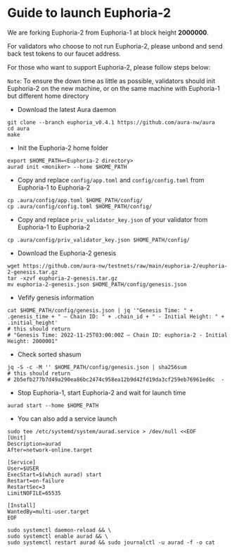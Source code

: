 # Guide to launch Euphoria-2

We are forking Euphoria-2 from Euphoria-1 at block height **2000000**.

For validators who choose to not run Euphoria-2, please unbond and send back test tokens to our faucet address.

For those who want to support Euphoria-2, please follow steps below:

`Note`: To ensure the down time as little as possible, validators should init Euphoria-2 on the new machine, or on the same machine with Euphoria-1 but different home directory

- Download the latest Aura daemon
```
git clone --branch euphoria_v0.4.1 https://github.com/aura-nw/aura
cd aura
make
```

- Init the Euphoria-2 home folder
```
export $HOME_PATH=<Euphoria-2 directory>
aurad init <moniker> --home $HOME_PATH
```

- Copy and replace `config/app.toml` and `config/config.toml` from Euphoria-1 to Euphoria-2
```
cp .aura/config/app.toml $HOME_PATH/config/
cp .aura/config/config.toml $HOME_PATH/config/
```

- Copy and replace `priv_validator_key.json` of your validator from Euphoria-1 to Euphoria-2
```
cp .aura/config/priv_validator_key.json $HOME_PATH/config/
```

- Download the Euphoria-2 genesis
```
wget https://github.com/aura-nw/testnets/raw/main/euphoria-2/euphoria-2-genesis.tar.gz
tar -xzvf euphoria-2-genesis.tar.gz
mv euphoria-2-genesis.json $HOME_PATH/config/genesis.json
```

- Vefify genesis information
```
cat $HOME_PATH/config/genesis.json | jq '"Genesis Time: " + .genesis_time + " — Chain ID: " + .chain_id + " - Initial Height: " + .initial_height'
# this should return 
# "Genesis Time: 2022-11-25T03:00:00Z — Chain ID: euphoria-2 - Initial Height: 2000001"
```

- Check sorted shasum
```
jq -S -c -M '' $HOME_PATH/config/genesis.json | sha256sum
# this should return
# 2b5efb277b7d49a290ea86bc2474c958ea12b9d42fd19da3cf259eb76961ed6c  -
```

- Stop Euphoria-1, start Euphoria-2 and wait for launch time
```
aurad start --home $HOME_PATH
```

- You can also add a service launch
```
sudo tee /etc/systemd/system/aurad.service > /dev/null <<EOF
[Unit]
Description=aurad
After=network-online.target

[Service]
User=$USER
ExecStart=$(which aurad) start
Restart=on-failure
RestartSec=3
LimitNOFILE=65535

[Install]
WantedBy=multi-user.target
EOF

sudo systemctl daemon-reload && \
sudo systemctl enable aurad && \
sudo systemctl restart aurad && sudo journalctl -u aurad -f -o cat
```
